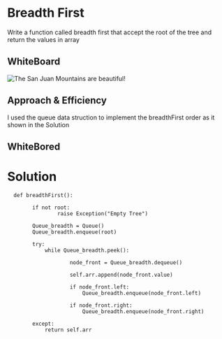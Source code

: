 
# Breadth First

Write a function called breadth first that accept the root of the tree and return the values in array



## WhiteBoard 
![The San Juan Mountains are beautiful!](https://i.ibb.co/2nFsSNZ/breadthfirst.jpg "San Juan Mountains")

## Approach & Efficiency

I used the queue data struction to implement the breadthFirst order as it shown in the Solution  


## WhiteBored
 


# Solution

```
  def breadthFirst():

        if not root:
                raise Exception("Empty Tree")

        Queue_breadth = Queue()
        Queue_breadth.enqueue(root)

        try:
            while Queue_breadth.peek():
                
                    node_front = Queue_breadth.dequeue()
                    
                    self.arr.append(node_front.value)

                    if node_front.left:
                        Queue_breadth.enqueue(node_front.left)

                    if node_front.right:
                        Queue_breadth.enqueue(node_front.right)
            
        except:
            return self.arr

```